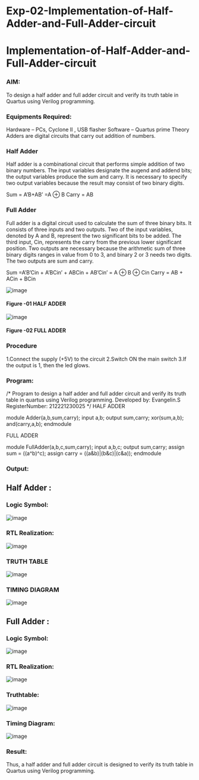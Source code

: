 # Exp-02-Implementation-of-Half-Adder-and-Full-Adder-circuit

# Implementation-of-Half-Adder-and-Full-Adder-circuit
### AIM:
To design a half adder and full adder circuit and verify its truth table in Quartus using Verilog programming.

### Equipments Required:
Hardware – PCs, Cyclone II , USB flasher
Software – Quartus prime
Theory
Adders are digital circuits that carry out addition of numbers.

### Half Adder
Half adder is a combinational circuit that performs simple addition of two binary numbers. The input variables designate the augend and addend bits; the output variables produce the sum and carry. It is necessary to specify two output variables because the result may consist of two binary digits.

Sum = A’B+AB’ =A ⊕ B Carry = AB

### Full Adder
Full adder is a digital circuit used to calculate the sum of three binary bits. It consists of three inputs and two outputs. Two of the input variables, denoted by A and B, represent the two significant bits to be added. The third input, Cin, represents the carry from the previous lower significant position. Two outputs are necessary because the arithmetic sum of three binary digits ranges in value from 0 to 3, and binary 2 or 3 needs two digits. The two outputs are sum and carry.

Sum =A’B’Cin + A’BCin’ + ABCin + AB’Cin’ = A ⊕ B ⊕ Cin Carry = AB + ACin + BCin

 ![image](https://user-images.githubusercontent.com/36288975/163552156-a13e5a56-c638-4110-97d9-8896907c8d25.png)

#### Figure -01 HALF ADDER 


![image](https://user-images.githubusercontent.com/36288975/163552057-b3547877-6d07-45b4-b7e0-bcfebfad9e1d.png)

#### Figure -02 FULL ADDER 

### Procedure

1.Connect the supply (+5V) to the circuit
2.Switch ON the main switch
3.If the output is 1, then the led glows.
### Program:
/*
Program to design a half adder and full adder circuit and verify its truth table in quartus using Verilog programming.
Developed by: Evangelin.S
RegisterNumber:  212221230025
*/
HALF ADDER

module Adder(a,b,sum,carry);
input a,b;
output sum,carry;
xor(sum,a,b);
and(carry,a,b);
endmodule 

FULL ADDER

module FullAdder(a,b,c,sum,carry);
input a,b,c;
output sum,carry;
assign sum = ((a^b)^c);
assign carry = ((a&b)|(b&c)|(c&a));
endmodule

### Output:
## Half Adder :
### Logic Symbol:
![image](https://user-images.githubusercontent.com/94219798/166143129-491db209-acc1-48d4-8749-8acdf418b735.png)

### RTL Realization:
![image](https://user-images.githubusercontent.com/94219798/166143157-50f7143d-8842-4301-b2c2-071deafde956.png)

### TRUTH TABLE 
![image](https://user-images.githubusercontent.com/94219798/166143172-63ab4593-681f-49b9-b981-6e1dbca9d554.png)

### TIMING DIAGRAM
![image](https://user-images.githubusercontent.com/94219798/166143263-d21f1d06-e36d-40e9-bb51-2dc9b3ca417e.png)

## Full Adder :
### Logic Symbol:
![image](https://user-images.githubusercontent.com/94219798/166143311-61697e35-50cc-44c7-a04d-1e8bb2974ff4.png)
### RTL Realization:
![image](https://user-images.githubusercontent.com/94219798/166143316-992c165a-2291-487f-8aac-5b20cce32386.png)
### Truthtable:
![image](https://user-images.githubusercontent.com/94219798/166143326-336a0dfd-604e-498a-98a2-5bde6076dc20.png)
### Timing Diagram:
![image](https://user-images.githubusercontent.com/94219798/166143336-e51cccbc-d332-4868-a056-15adef5c84d7.png)


### Result:
Thus, a half adder and full adder circuit is designed to verify its truth table in Quartus using Verilog programming.
